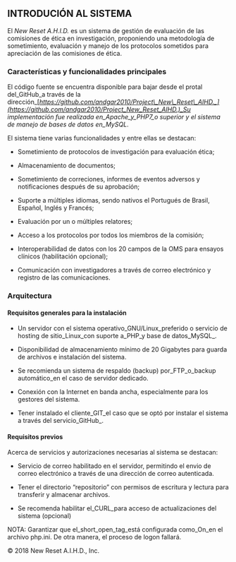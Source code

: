 ## INTRODUCIÓN AL SISTEMA

El _New Reset A.H.I.D._ es un sistema de gestión de evaluación de las comisiones de ética en investigación, proponiendo una metodología de sometimiento, evaluación y manejo de los protocolos sometidos para apreciación de las comisiones de ética.

### Características y funcionalidades principales

El código fuente se encuentra disponible para bajar desde el protal del_GitHub\_a través de la dirección_[_https://github.com/andgar2010/Project\_New\_Reset\_AIHD._](https://github.com/andgar2010/Project_New_Reset_AIHD.)_Su implementación fue realizada en\_Apache\_y\_PHP7\_o superior y el sistema de manejo de bases de datos en\_MySQL_.

El sistema tiene varias funcionalidades y entre ellas se destacan:

* Sometimiento de protocolos de investigación para evaluación ética;

* Almacenamiento de documentos;

* Sometimiento de correciones, informes de eventos adversos y notificaciones después de su aprobación;

* Suporte a múltiples idiomas, sendo nativos el Portugués de Brasil, Español, Inglés y Francés;

* Evaluación por un o múltiples relatores;

* Acceso a los protocolos por todos los miembros de la comisión;

* Interoperabilidad de datos con los 20 campos de la OMS para ensayos clínicos \(habilitación opcional\);

* Comunicación con investigadores a través de correo electrónico y registro de las comunicaciones.

### Arquitectura

#### Requisitos generales para la instalación

* Un servidor con el sistema operativo_GNU/Linux\_preferido o servicio de hosting de sitio\_Linux\_con suporte a\_PHP\_y base de datos\_MySQL_.

* Disponibilidad de almacenamiento mínimo de 20 Gigabytes para guarda de archivos e instalación del sistema.

* Se recomienda un sistema de respaldo \(backup\) por\_FTP\_o\_backup automático\_en el caso de servidor dedicado.

* Conexión con la Internet en banda ancha, especialmente para los gestores del sistema.

* Tener instalado el cliente_GIT\_el caso que se optó por instalar el sistema a través del servicio\_GitHub_.

#### Requisitos previos

Acerca de servicios y autorizaciones necesarias al sistema se destacan:

* Servicio de correo habilitado en el servidor, permitindo el envio de correo electrónico a través de una dirección de correo autenticada.

* Tener el directorio “repositorio” con permisos de escritura y lectura para transferir y almacenar archivos.

* Se recomenda habilitar el\_CURL\_para acceso de actualizaciones del sistema \(opcional\)

NOTA: Garantizar que el\_short\_open\_tag\_está configurada como\_On\_en el archivo php.ini. De otra manera, el proceso de logon fallará.



© 2018 New Reset A.I.H.D., Inc.

